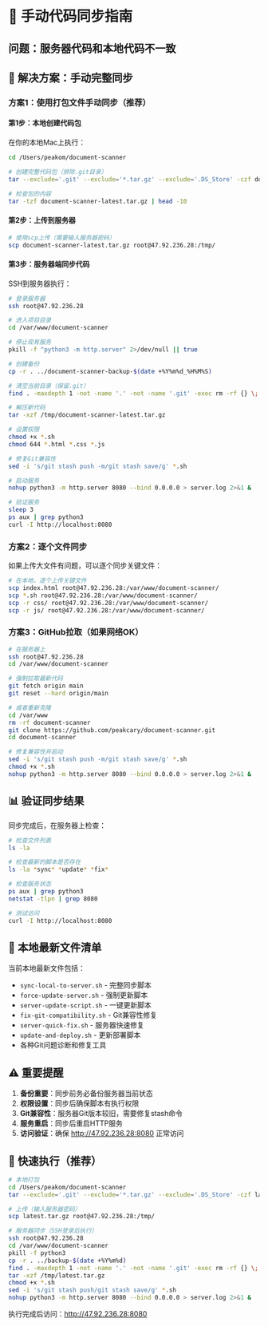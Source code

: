 # 🔄 手动代码同步指南

## 问题：服务器代码和本地代码不一致

## 🎯 解决方案：手动完整同步

### 方案1：使用打包文件手动同步（推荐）

#### 第1步：本地创建代码包
在你的本地Mac上执行：
```bash
cd /Users/peakom/document-scanner

# 创建完整代码包（排除.git目录）
tar --exclude='.git' --exclude='*.tar.gz' --exclude='.DS_Store' -czf document-scanner-latest.tar.gz .

# 检查包的内容
tar -tzf document-scanner-latest.tar.gz | head -10
```

#### 第2步：上传到服务器
```bash
# 使用scp上传（需要输入服务器密码）
scp document-scanner-latest.tar.gz root@47.92.236.28:/tmp/
```

#### 第3步：服务器端同步代码
SSH到服务器执行：
```bash
# 登录服务器
ssh root@47.92.236.28

# 进入项目目录
cd /var/www/document-scanner

# 停止现有服务
pkill -f "python3 -m http.server" 2>/dev/null || true

# 创建备份
cp -r . ../document-scanner-backup-$(date +%Y%m%d_%H%M%S)

# 清空当前目录（保留.git）
find . -maxdepth 1 -not -name '.' -not -name '.git' -exec rm -rf {} \;

# 解压新代码
tar -xzf /tmp/document-scanner-latest.tar.gz

# 设置权限
chmod +x *.sh
chmod 644 *.html *.css *.js

# 修复Git兼容性
sed -i 's/git stash push -m/git stash save/g' *.sh

# 启动服务
nohup python3 -m http.server 8080 --bind 0.0.0.0 > server.log 2>&1 &

# 验证服务
sleep 3
ps aux | grep python3
curl -I http://localhost:8080
```

### 方案2：逐个文件同步

如果上传大文件有问题，可以逐个同步关键文件：

```bash
# 在本地，逐个上传关键文件
scp index.html root@47.92.236.28:/var/www/document-scanner/
scp *.sh root@47.92.236.28:/var/www/document-scanner/
scp -r css/ root@47.92.236.28:/var/www/document-scanner/
scp -r js/ root@47.92.236.28:/var/www/document-scanner/
```

### 方案3：GitHub拉取（如果网络OK）

```bash
# 在服务器上
ssh root@47.92.236.28
cd /var/www/document-scanner

# 强制拉取最新代码
git fetch origin main
git reset --hard origin/main

# 或者重新克隆
cd /var/www
rm -rf document-scanner
git clone https://github.com/peakcary/document-scanner.git
cd document-scanner

# 修复兼容性并启动
sed -i 's/git stash push -m/git stash save/g' *.sh
chmod +x *.sh
nohup python3 -m http.server 8080 --bind 0.0.0.0 > server.log 2>&1 &
```

## 📊 验证同步结果

同步完成后，在服务器上检查：

```bash
# 检查文件列表
ls -la

# 检查最新的脚本是否存在
ls -la *sync* *update* *fix*

# 检查服务状态
ps aux | grep python3
netstat -tlpn | grep 8080

# 测试访问
curl -I http://localhost:8080
```

## 🎯 本地最新文件清单

当前本地最新文件包括：
- `sync-local-to-server.sh` - 完整同步脚本
- `force-update-server.sh` - 强制更新脚本
- `server-update-script.sh` - 一键更新脚本
- `fix-git-compatibility.sh` - Git兼容性修复
- `server-quick-fix.sh` - 服务器快速修复
- `update-and-deploy.sh` - 更新部署脚本
- 各种Git问题诊断和修复工具

## ⚠️ 重要提醒

1. **备份重要**：同步前务必备份服务器当前状态
2. **权限设置**：同步后确保脚本有执行权限
3. **Git兼容性**：服务器Git版本较旧，需要修复stash命令
4. **服务重启**：同步后重启HTTP服务
5. **访问验证**：确保 http://47.92.236.28:8080 正常访问

## 🚀 快速执行（推荐）

```bash
# 本地打包
cd /Users/peakom/document-scanner
tar --exclude='.git' --exclude='*.tar.gz' --exclude='.DS_Store' -czf latest.tar.gz .

# 上传（输入服务器密码）
scp latest.tar.gz root@47.92.236.28:/tmp/

# 服务器同步（SSH登录后执行）
ssh root@47.92.236.28
cd /var/www/document-scanner
pkill -f python3
cp -r . ../backup-$(date +%Y%m%d)
find . -maxdepth 1 -not -name '.' -not -name '.git' -exec rm -rf {} \;
tar -xzf /tmp/latest.tar.gz
chmod +x *.sh
sed -i 's/git stash push/git stash save/g' *.sh
nohup python3 -m http.server 8080 --bind 0.0.0.0 > server.log 2>&1 &
```

执行完成后访问：http://47.92.236.28:8080